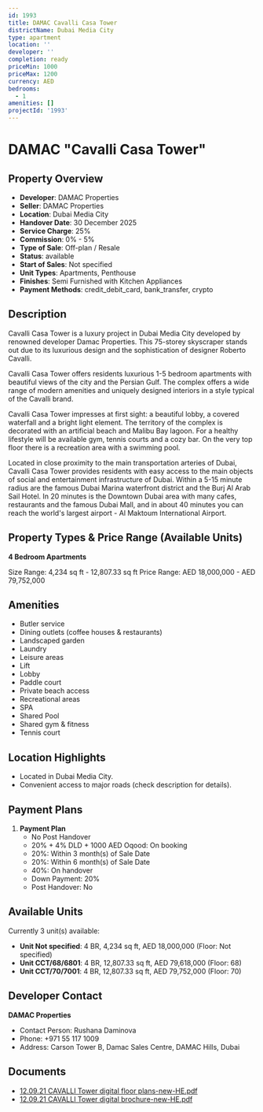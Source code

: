 ```yaml
---
id: 1993
title: DAMAC Cavalli Casa Tower
districtName: Dubai Media City
type: apartment
location: ''
developer: ''
completion: ready
priceMin: 1000
priceMax: 1200
currency: AED
bedrooms:
  - 1
amenities: []
projectId: '1993'
---
```


# DAMAC "Cavalli Casa Tower"

## Property Overview
- **Developer**: DAMAC Properties
- **Seller**: DAMAC Properties
- **Location**: Dubai Media City
- **Handover Date**: 30 December 2025
- **Service Charge**: 25%
- **Commission**: 0% - 5%
- **Type of Sale**: Off-plan / Resale
- **Status**: available
- **Start of Sales**: Not specified
- **Unit Types**: Apartments, Penthouse
- **Finishes**: Semi Furnished with Kitchen Appliances
- **Payment Methods**: credit_debit_card, bank_transfer, crypto

## Description
Cavalli Casa Tower is a luxury project in Dubai Media City developed by renowned developer Damac Properties. This 75-storey skyscraper stands out due to its luxurious design and the sophistication of designer Roberto Cavalli.

Cavalli Casa Tower offers residents luxurious 1-5 bedroom apartments with beautiful views of the city and the Persian Gulf. The complex offers a wide range of modern amenities and uniquely designed interiors in a style typical of the Cavalli brand.

Cavalli Casa Tower impresses at first sight: a beautiful lobby, a covered waterfall and a bright light element. The territory of the complex is decorated with an artificial beach and Malibu Bay lagoon. For a healthy lifestyle will be available gym, tennis courts and a cozy bar. On the very top floor there is a recreation area with a swimming pool. 

Located in close proximity to the main transportation arteries of Dubai, Cavalli Casa Tower provides residents with easy access to the main objects of social and entertainment infrastructure of Dubai. Within a 5-15 minute radius are the famous Dubai Marina waterfront district and the Burj Al Arab Sail Hotel. In 20 minutes is the Downtown Dubai area with many cafes, restaurants and the famous Dubai Mall, and in about 40 minutes you can reach the world's largest airport - Al Maktoum International Airport.

## Property Types & Price Range (Available Units)
**4 Bedroom Apartments**

Size Range: 4,234 sq ft - 12,807.33 sq ft
Price Range: AED 18,000,000 - AED 79,752,000

## Amenities
- Butler service
- Dining outlets  (coffee houses & restaurants)
- Landscaped garden
- Laundry
- Leisure areas
- Lift
- Lobby
- Paddle court
- Private beach access
- Recreational areas
- SPA
- Shared Pool
- Shared gym & fitness
- Tennis court

## Location Highlights
- Located in Dubai Media City.
- Convenient access to major roads (check description for details).

## Payment Plans
1. **Payment Plan**
   - No Post Handover
   - 20% + 4% DLD + 1000 AED Oqood: On booking
   - 20%: Within 3 month(s) of Sale Date
   - 20%: Within 6 month(s) of Sale Date
   - 40%: On handover
   - Down Payment: 20%
   - Post Handover: No

## Available Units
Currently 3 unit(s) available:
- **Unit Not specified**: 4 BR, 4,234 sq ft, AED 18,000,000 (Floor: Not specified)
- **Unit CCT/68/6801**: 4 BR, 12,807.33 sq ft, AED 79,618,000 (Floor: 68)
- **Unit CCT/70/7001**: 4 BR, 12,807.33 sq ft, AED 79,752,000 (Floor: 70)

## Developer Contact
**DAMAC Properties**
- Contact Person: Rushana Daminova
- Phone: +971 55 117 1009
- Address: Carson Tower B, Damac Sales Centre, DAMAC Hills, Dubai

## Documents
- [12.09.21 CAVALLI Tower digital floor plans-new-HE.pdf](https://cdn.geniemap.net/2024/06/16/dJXf1eESVhkUCFJUPfxTeX6vpmo1Vr8QLr6Mp3mf.pdf)
- [12.09.21 CAVALLI Tower digital brochure-new-HE.pdf](https://cdn.geniemap.net/2024/06/16/Oy8COoswfvQOhVOmZgO0PGOxEmMV56rLKAqDw9Al.pdf)
